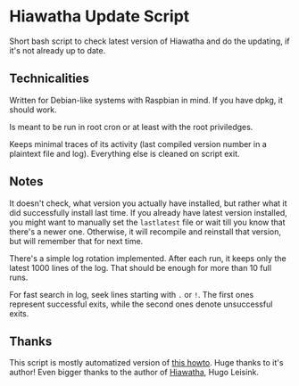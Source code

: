 # Hiawatha Update Script

Short bash script to check latest version of Hiawatha and do the updating, if it's not already up to date.

## Technicalities

Written for Debian-like systems with Raspbian in mind. If you have dpkg, it should work.

Is meant to be run in root cron or at least with the root priviledges.

Keeps minimal traces of its activity (last compiled version number in a plaintext file and log). Everything else is cleaned on script exit.

## Notes

It doesn't check, what version you actually have installed, but rather what it did successfully install last time. If you already have latest version installed, you might want to manually set the `lastlatest` file or wait till you know that there's a newer one. Otherwise, it will recompile and reinstall that version, but will remember that for next time.

There's a simple log rotation implemented. After each run, it keeps only the latest 1000 lines of the log. That should be enough for more than 10 full runs.

For fast search in log, seek lines starting with `.` or `!`. The first ones represent successful exits, while the second ones denote unsuccessful exits.

## Thanks

This script is mostly automatized version of [this howto](https://www.hiawatha-webserver.org/forum/topic/1214). Huge thanks to it's author!
Even bigger thanks to the author of [Hiawatha](https://www.hiawatha-webserver.org/), Hugo Leisink.
